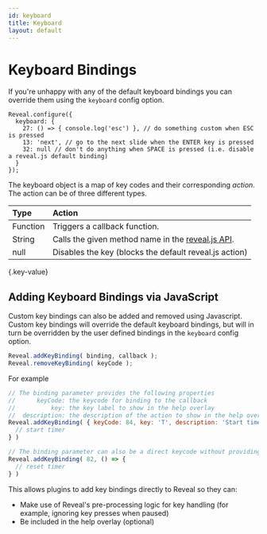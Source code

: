 ```yaml
---
id: keyboard
title: Keyboard
layout: default
---
```


# Keyboard Bindings

If you're unhappy with any of the default keyboard bindings you can override them using the `keyboard` config option.

```javascript/1-5
Reveal.configure({
  keyboard: {
    27: () => { console.log('esc') }, // do something custom when ESC is pressed
    13: 'next', // go to the next slide when the ENTER key is pressed
    32: null // don't do anything when SPACE is pressed (i.e. disable a reveal.js default binding)
  }
});
```

The keyboard object is a map of key codes and their corresponding *action*. The action can be of three different types.

| Type          | Action
| :-            | :-
| Function      | Triggers a callback function.
| String        | Calls the given method name in the [reveal.js API](/api/methods).
| null          | Disables the key (blocks the default reveal.js action)
{.key-value}

## Adding Keyboard Bindings via JavaScript

Custom key bindings can also be added and removed using Javascript. Custom key bindings will override the default keyboard bindings, but will in turn be overridden by the user defined bindings in the `keyboard` config option.

```javascript
Reveal.addKeyBinding( binding, callback );
Reveal.removeKeyBinding( keyCode );
```

For example

```javascript
// The binding parameter provides the following properties
//      keyCode: the keycode for binding to the callback
//          key: the key label to show in the help overlay
//  description: the description of the action to show in the help overlay
Reveal.addKeyBinding( { keyCode: 84, key: 'T', description: 'Start timer' }, () => {
  // start timer
} )

// The binding parameter can also be a direct keycode without providing the help description
Reveal.addKeyBinding( 82, () => {
  // reset timer
} )
```

This allows plugins to add key bindings directly to Reveal so they can:
- Make use of Reveal's pre-processing logic for key handling (for example, ignoring key presses when paused)
- Be included in the help overlay (optional)